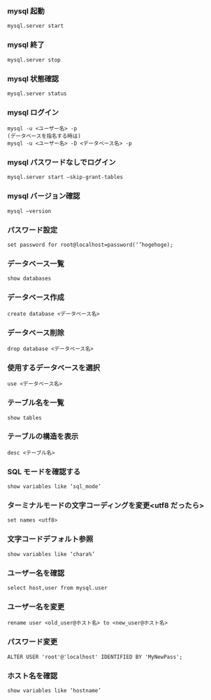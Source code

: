 ### mysql 起動

```
mysql.server start
```

### mysql 終了

```
mysql.server stop
```

### mysql 状態確認

```
mysql.server status
```

### mysql ログイン

```
mysql -u <ユーザー名> -p
(データベースを指名する時は)
mysql -u <ユーザー名> -D <データベース名> -p
```

### mysql パスワードなしでログイン

```
mysql.server start —skip-grant-tables
```

### mysql バージョン確認

```
mysql —version
```

### パスワード設定

```
set password for root@localhost=password(‘’hogehoge);
```

### データベース一覧

```
show databases
```

### データベース作成

```
create database <データベース名>
```

### データベース削除

```
drop database <データベース名>
```

### 使用するデータベースを選択

```
use <データベース名>
```

### テーブル名を一覧

```
show tables
```

### テーブルの構造を表示

```
desc <テーブル名>
```

### SQL モードを確認する

```
show variables like ‘sql_mode’
```

### ターミナルモードの文字コーディングを変更<utf8 だったら>

```
set names <utf8>
```

### 文字コードデフォルト参照

```
show variables like ‘chara%’
```

### ユーザー名を確認

```
select host,user from mysql.user
```

### ユーザー名を変更

```
rename user <old_user@ホスト名> to <new_user@ホスト名>
```

### パスワード変更

```
ALTER USER 'root'@'localhost' IDENTIFIED BY 'MyNewPass';
```

### ホスト名を確認

```
show variables like ‘hostname’
```
